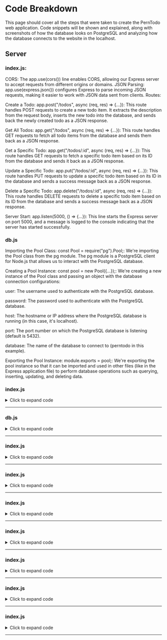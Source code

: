 <h1>Code Breakdown</h1>

<p>This page should cover all the steps that were taken to create the PernTodo web application. Code snippets will be shown and explained, along with screenshots of how the database looks on PostgreSQL and analyzing how the database connects to the website in the localhost.</p>

<h2>Server</h2>

<h3>index.js:</h3>

<p>
CORS: The app.use(cors()) line enables CORS, allowing our Express server to accept requests from different origins or domains.
JSON Parsing: app.use(express.json()) configures Express to parse incoming JSON requests, making it easier to work with JSON data sent from clients.
Routes:

Create a Todo:
app.post("/todos", async (req, res) => {...}): This route handles POST requests to create a new todo item. It extracts the description from the request body, inserts the new todo into the database, and sends back the newly created todo as a JSON response.

Get All Todos:
app.get("/todos", async (req, res) => {...}): This route handles GET requests to fetch all todo items from the database and sends them back as a JSON response.

Get a Specific Todo:
app.get("/todos/:id", async (req, res) => {...}): This route handles GET requests to fetch a specific todo item based on its ID from the database and sends it back as a JSON response.

Update a Specific Todo:
app.put("/todos/:id", async (req, res) => {...}): This route handles PUT requests to update a specific todo item based on its ID in the database and sends a success message back as a JSON response.

Delete a Specific Todo:
app.delete("/todos/:id", async (req, res) => {...}): This route handles DELETE requests to delete a specific todo item based on its ID from the database and sends a success message back as a JSON response.

Server Start:
app.listen(5000, () => {...}): This line starts the Express server on port 5000, and a message is logged to the console indicating that the server has started successfully.
</p>

<h3>db.js</h3>

Importing the Pool Class:
const Pool = require("pg").Pool;: We're importing the Pool class from the pg module. The pg module is a PostgreSQL client for Node.js that allows us to interact with the PostgreSQL database.

Creating a Pool Instance:
const pool = new Pool({...});: We're creating a new instance of the Pool class and passing an object with the database connection configurations:

user: The username used to authenticate with the PostgreSQL database.

password: The password used to authenticate with the PostgreSQL database.

host: The hostname or IP address where the PostgreSQL database is running (in this case, it's localhost).

port: The port number on which the PostgreSQL database is listening (default is 5432).

database: The name of the database to connect to (perntodo in this example).

Exporting the Pool Instance:
module.exports = pool;: We're exporting the pool instance so that it can be imported and used in other files (like in the Express application file) to perform database operations such as querying, inserting, updating, and deleting data.





### <h3>index.js</h3>

<details>
<summary>Click to expand code</summary>

```js

// Importing required modules
const express = require("express");
const app = express();
const cors = require("cors");
const pool = require("./db"); // Connecting to the PostgreSQL database

// Middleware setup
app.use(cors()); // Enable Cross-Origin Resource Sharing
app.use(express.json()); // Parse JSON bodies sent by clients

// ROUTES //

// Create a new todo item
app.post("/todos", async (req, res) => {
    try {
        const { description } = req.body; // Destructuring description from request body
        // Insert new todo into the database and return the inserted todo
        const newTodo = await pool.query("INSERT INTO todo (description) VALUES($1) RETURNING * ", [description]);
        res.json(newTodo.rows[0]); // Send the newly created todo as JSON response
    } catch (err) {
        console.error(err.message); // Log any errors to the console
    }
});

// Get all todo items
app.get("/todos", async (req, res) => {
    try {
        // Fetch all todos from the database
        const allTodos = await pool.query("SELECT * FROM todo");
        res.json(allTodos.rows); // Send the todos as JSON response
    } catch (err) {
        console.error(err.message); // Log any errors to the console
    }
});

// Get a specific todo item by ID
app.get("/todos/:id", async (req, res) => {
    try {
        const { id } = req.params; // Extract todo ID from request parameters
        // Fetch todo with the given ID from the database
        const todo = await pool.query("SELECT * FROM todo WHERE todo_id = $1", [id]);
        res.json(todo.rows[0]); // Send the fetched todo as JSON response
    } catch (err) {
        console.error(err.message); // Log any errors to the console
    }
});

// Update a specific todo item by ID
app.put("/todos/:id", async (req, res) => {
    try {
        const { id } = req.params; // Extract todo ID from request parameters
        const { description } = req.body; // Destructuring description from request body
        // Update todo with the given ID in the database
        await pool.query("UPDATE todo SET description = $1 WHERE todo_id = $2", [description, id]);
        res.json("Todo was updated!"); // Send success message as JSON response
    } catch (err) {
        console.error(err.message); // Log any errors to the console
    }
});

// Delete a specific todo item by ID
app.delete("/todos/:id", async (req, res) => {
    try {
        const { id } = req.params; // Extract todo ID from request parameters
        // Delete todo with the given ID from the database
        await pool.query("DELETE FROM todo WHERE todo_id = $1", [id]);
        res.json("Todo was deleted!"); // Send success message as JSON response
    } catch (err) {
        console.error(err.message); // Log any errors to the console
    }
});

// Start the server on port 5000
app.listen(5000, () => {
    console.log("Server has started on port 5000");
});

```
</details>

<hr>

### <h3>db.js</h3>

<details>
<summary>Click to expand code</summary>

```js

// Importing the Pool class from the 'pg' module to create a connection pool
const Pool = require("pg").Pool;

// Creating a new Pool instance with database connection configurations
const pool = new Pool({
    user: "postgres",       // Database user
    password: "1234",       // Database password
    host: "localhost",      // Database host
    port: 5432,             // Database port
    database: "perntodo"    // Database name
});

// Exporting the pool instance to be used in other files
module.exports = pool;

```
</details>

<hr>

### <h3>index.js</h3>

<details>
<summary>Click to expand code</summary>

```js

```
</details>

<hr>

### <h3>index.js</h3>

<details>
<summary>Click to expand code</summary>

```js

```
</details>

<hr>

### <h3>index.js</h3>

<details>
<summary>Click to expand code</summary>

```js

```
</details>

<hr>

### <h3>index.js</h3>

<details>
<summary>Click to expand code</summary>

```js

```
</details>

<hr>

### <h3>index.js</h3>

<details>
<summary>Click to expand code</summary>

```js

```
</details>

<hr>

### <h3>index.js</h3>

<details>
<summary>Click to expand code</summary>

```js

```
</details>

<hr>

### <h3>index.js</h3>

<details>
<summary>Click to expand code</summary>

```js

```
</details>

<hr>
